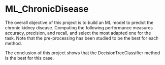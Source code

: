 # ML_ChronicDisease

The overall objective of this project is to build an ML model to predict the chronic kidney disease. Computing the following performance measures accuracy, precision, and recall, and
select the most adapted one for the task. Note that the pre-processing has been studied to be the best for each method.

The conclusion of this project shows that the DecisionTreeClassifier method is the best for this case.
